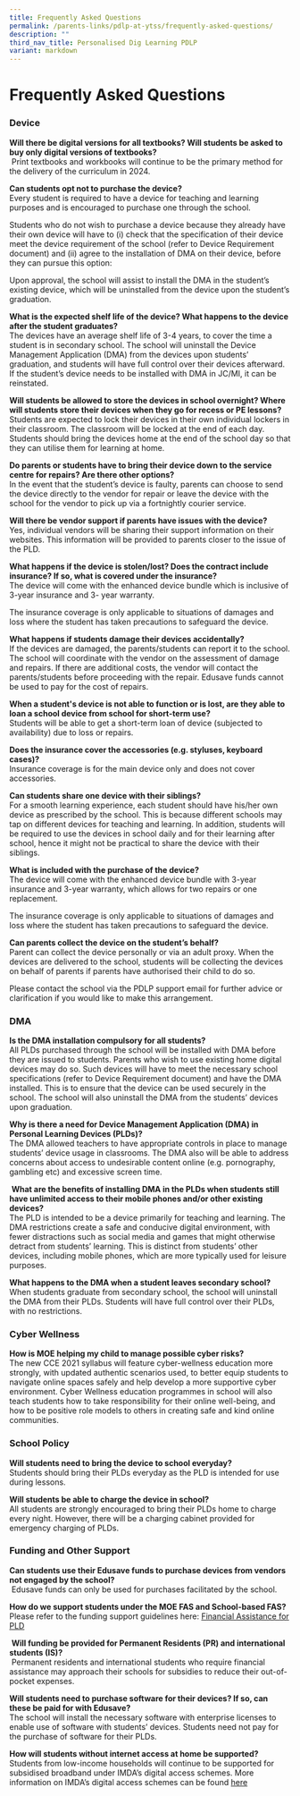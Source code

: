 ```yaml
---
title: Frequently Asked Questions
permalink: /parents-links/pdlp-at-ytss/frequently-asked-questions/
description: ""
third_nav_title: Personalised Dig Learning PDLP
variant: markdown
---
```

# **Frequently Asked Questions**


### Device

**Will there be digital versions for all textbooks? Will students be asked to buy only digital versions of textbooks?**    
 Print textbooks and workbooks will continue to be the primary method for the delivery of the curriculum in 2024.

**Can students opt not to purchase the device?**   
Every student is required to have a device for teaching and learning purposes and is encouraged to purchase one through the school.

Students who do not wish to purchase a device because they already have their own device will have to (i) check that the specification of their device meet the device requirement of the school (refer to Device Requirement document) and (ii) agree to the installation of DMA on their device, before they can pursue this option:

Upon approval, the school will assist to install the DMA in the student’s existing device, which will be uninstalled from the device upon the student’s graduation.


**What is the expected shelf life of the device? What happens to the device after the student graduates?**   
The devices have an average shelf life of 3-4 years, to cover the time a student is in secondary school. The school will uninstall the Device Management Application (DMA) from the devices upon students’ graduation, and students will have full control over their devices afterward. If the student’s device needs to be installed with DMA in JC/MI, it can be reinstated.

**Will students be allowed to store the devices in school overnight? Where will students store their devices when they go for recess or PE lessons?**   
Students are expected to lock their devices in their own individual lockers in their classroom. The classroom will be locked at the end of each day. Students should bring the devices home at the end of the school day so that they can utilise them for learning at home.

**Do parents or students have to bring their device down to the service centre for repairs? Are there other options?**   
In the event that the student’s device is faulty, parents can choose to send the device directly to the vendor for repair or leave the device with the school for the vendor to pick up via a fortnightly courier service.

**Will there be vendor support if parents have issues with the device?**   
Yes, individual vendors will be sharing their support information on their websites. This information will be provided to parents closer to the issue of the PLD.

**What happens if the device is stolen/lost? Does the contract include insurance? If so, what is covered under the insurance?**   
The device will come with the enhanced device bundle which is inclusive of 3-year insurance and 3- year warranty. 

The insurance coverage is only applicable to situations of damages and loss where the student has taken precautions to safeguard the device.

**What happens if students damage their devices accidentally?**   
If the devices are damaged, the parents/students can report it to the school. The school will coordinate with the vendor on the assessment of damage and repairs. If there are additional costs, the vendor will contact the parents/students before proceeding with the repair. Edusave funds cannot be used to pay for the cost of repairs.

**When a student's device is not able to function or is lost, are they able to loan a school device from school for short-term use?**   
Students will be able to get a short-term loan of device (subjected to availability) due to loss or repairs.

**Does the insurance cover the accessories (e.g. styluses, keyboard cases)?**   
Insurance coverage is for the main device only and does not cover accessories.

**Can students share one device with their siblings?**   
For a smooth learning experience, each student should have his/her own device as prescribed by the school. This is because different schools may tap on different devices for teaching and learning. In addition, students will be required to use the devices in school daily and for their learning after school, hence it might not be practical to share the device with their siblings.

**What is included with the purchase of the device?**    
The device will come with the enhanced device bundle with 3-year insurance and 3-year warranty, which allows for two repairs or one replacement.

The insurance coverage is only applicable to situations of damages and loss where the student has taken precautions to safeguard the device.

**Can parents collect the device on the student’s behalf?**   
Parent can collect the device personally or via an adult proxy. When the devices are delivered to the school, students will be collecting the devices on behalf of parents if parents have authorised their child to do so.

Please contact the school via the PDLP support email for further advice or clarification if you would like to make this arrangement.

### DMA

**Is the DMA installation compulsory for all students?**     
All PLDs purchased through the school will be installed with DMA before they are issued to students. Parents who wish to use existing home digital devices may do so. Such devices will have to meet the necessary school specifications (refer to Device Requirement document) and have the DMA installed. This is to ensure that the device can be used securely in the school. The school will also uninstall the DMA from the students’ devices upon graduation.

**Why is there a need for Device Management Application (DMA) in Personal Learning Devices (PLDs)?**    
The DMA allowed teachers to have appropriate controls in place to manage students’ device usage in classrooms. The DMA also will be able to address concerns about access to undesirable content online (e.g. pornography, gambling etc) and excessive screen time.

 **What are the benefits of installing DMA in the PLDs when students still have unlimited access to their mobile phones and/or other existing devices?**    
The PLD is intended to be a device primarily for teaching and learning. The DMA restrictions create a safe and conducive digital environment, with fewer distractions such as social media and games that might otherwise detract from students’ learning. This is distinct from students’ other devices, including mobile phones, which are more typically used for leisure purposes.

**What happens to the DMA when a student leaves secondary school?**    
When students graduate from secondary school, the school will uninstall the DMA from their PLDs. Students will have full control over their PLDs, with no restrictions.



### Cyber Wellness

**How is MOE helping my child to manage possible cyber risks?**    
The new CCE 2021 syllabus will feature cyber-wellness education more strongly, with updated authentic scenarios used, to better equip students to navigate online spaces safely and help develop a more supportive cyber environment. Cyber Wellness education programmes in school will also teach students how to take responsibility for their online well-being, and how to be positive role models to others in creating safe and kind online communities.

### School Policy

**Will students need to bring the device to school everyday?**     
Students should bring their PLDs everyday as the PLD is intended for use during lessons.

**Will students be able to charge the device in school?**   
All students are strongly encouraged to bring their PLDs home to charge every night. However, there will be a charging cabinet provided for emergency charging of PLDs.

### Funding and Other Support

**Can students use their Edusave funds to purchase devices from vendors not engaged by the school?**  
 Edusave funds can only be used for purchases facilitated by the school.

**How do we support students under the MOE FAS and School-based FAS?**    
Please refer to the funding support guidelines here: [Financial Assistance for PLD](/files/Financial_Assistance_for_PLD.pdf)

 **Will funding be provided for Permanent Residents (PR) and international students (IS)?**   
 Permanent residents and international students who require financial assistance may approach their schools for subsidies to reduce their out-of-pocket expenses.

**Will students need to purchase software for their devices? If so, can these be paid for with Edusave?**   
The school will install the necessary software with enterprise licenses to enable use of software with students’ devices. Students need not pay for the purchase of software for their PLDs.

**How will students without internet access at home be supported?**    
Students from low-income households will continue to be supported for subsidised broadband under IMDA’s digital access schemes. More information on IMDA’s digital access schemes can be found [here](https://www.imda.gov.sg/how-we-can-help/digital-access-at-home)